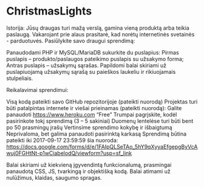 # ChristmasLights
Istorija: Jūsų draugas turi mažą verslą, gamina vieną produktą arba teikia paslaugą. Vakarojant prie alaus prasitarė, kad norėtų internetinės svetainės - parduotuvės. Pasiūlykite savo draugui sprendimą:

Panaudodami PHP ir MySQL/MariaDB sukurkite du puslapius:
Pirmas puslapis – produkto/paslaugos pateikimo puslapis su užsakymo forma;
Antras puslapis – užsakymų sąrašas.
Papildomi balai skiriami už puslapiuojamą užsakymų sąrašą su paieškos laukeliu ir rikiuojamais stulpeliais. 


Reikalavimai sprendimui:

Visą kodą pateikti savo GitHub repozitorijoje (pateikti nuorodą)
Projektas turi būti patalpintas internete ir viešai prieinamas (pateikti nuorodą):
Galite panaudoti https://www.heroku.com “Free”
Trumpai pagrįskite, kodėl pasirinkote tokį sprendimą (3 – 5 sakiniai)
Duomenų lentelėse turi būti bent po 50 prasmingų įrašų
Vertinsime sprendimo kokybę ir išbaigtumą
Neprivaloma, bet galima panaudoti pasirinktą karkasą
Sprendimą būtina pateikti iki 2017-09-17 23:59:59 šia nuoroda: https://docs.google.com/forms/d/e/1FAIpQLSeTAo_5hY9qXyyaEfgepgByVcAwuj0FGHtNt-p1wCiabelodQ/viewform?usp=sf_link


Balai skiriami už kiekvieną įgyvendintą funkcionalumą, prasmingai panaudotą CSS, JS, tvarkingą ir objektišką kodą. Balai atimami už nulūžimus, klaidas, saugumo spragas.


